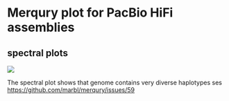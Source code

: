 # Merqury plot for PacBio HiFi assemblies 

## spectral plots

<img src="~/rstudio/pacbio_clr_css/longreads_project/merqury/mazia/merqury.mazia_hifi.out.mazia_s33_adapt_discarded.spectra-cn.st.png">

The spectral plot shows that genome contains very diverse haplotypes ses <https://github.com/marbl/merqury/issues/59>
